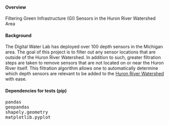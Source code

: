 <h4>Overview</h4>
<p>
  Filtering Green Infrastructure (GI) Sensors in the Huron River Watershed Area
</p>

<h4>Background</h4>
<p>
  The Digital Water Lab has deployed over 100 depth sensors in the Michigan area. The goal of this project is to filter out any sensor locations that are outside of the Huron River Watershed. In addition to such, greater filtration steps are taken to remove sensors that are not located on or near the Huron River itself. This filtration algorithm allows one to automatically determine which depth sensors are relevant to be added to the <a href="(https://www.huron.digitalwaterlab.org/)">Huron River Watershed</a> with ease.
</p>

<h4>Dependencies for tests (pip)</h4>
<pre>
pandas
geopandas
shapely.geometry
matplotlib.pyplot
</pre>
